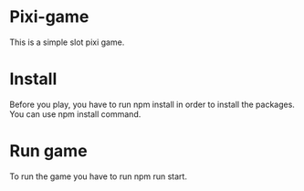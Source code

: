 # Pixi-game

This is a simple slot pixi game.

# Install

Before you play, you have to run npm install in order to install the packages. You can use npm install command.

# Run game

To run the game you have to run npm run start.